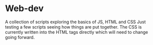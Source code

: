 # Web-dev
A collection of scripts exploring the basics of JS, HTML and CSS
Just testing a few scripts seeing how things are put together. The CSS is currently written into the HTML tags directly which will need to change going forward. 

